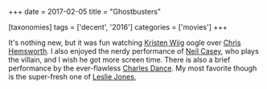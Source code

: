 +++
date = 2017-02-05
title = "Ghostbusters"

[taxonomies]
tags = ['decent', '2016']
categories = ['movies']
+++

It\'s nothing new, but it was fun watching [Kristen Wiig] oogle over
[Chris Hemsworth]. I also enjoyed the nerdy performance of [Neil Casey],
who plays the villain, and I wish he got more screen time. There is also
a brief performance by the ever-flawless [Charles Dance]. My most
favorite though is the super-fresh one of [Leslie Jones],

  [Kristen Wiig]: https://en.wikipedia.org/wiki/Kristen_Wiig
  [Chris Hemsworth]: https://en.wikipedia.org/wiki/Chris_Hemsworth
  [Neil Casey]: https://en.wikipedia.org/wiki/Neil_Casey
  [Charles Dance]: https://en.wikipedia.org/wiki/Charles_Dance
  [Leslie Jones]: https://en.wikipedia.org/wiki/Leslie_Jones_%28comedian%29
